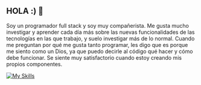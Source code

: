 ## HOLA :) 👋

Soy un programador full stack y soy muy compañerista. Me gusta mucho investigar y aprender cada día más sobre las nuevas funcionalidades de las tecnologías en las que trabajo, y suelo investigar más de lo normal. Cuando me preguntan por qué me gusta tanto programar, les digo que es porque me siento como un Dios, ya que puedo decirle al código qué hacer y cómo debe funcionar. Se siente muy satisfactorio cuando estoy creando mis propios componentes.

[![My Skills](https://skillicons.dev/icons?i=react,ts,cs,scss)](https://skillicons.dev)
